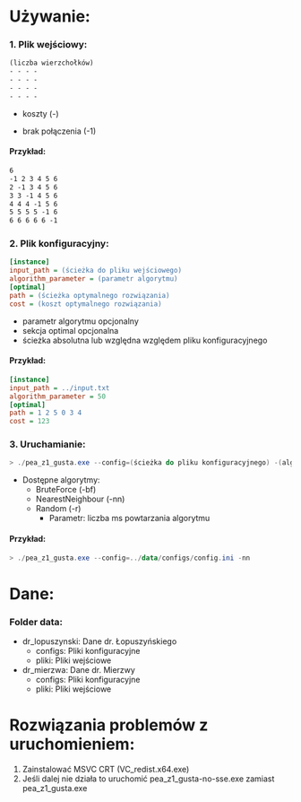 # Używanie:
### 1. Plik wejściowy:
```txt
(liczba wierzchołków)
- - - -
- - - -
- - - -
- - - -
```
- koszty (-)

- brak połączenia (-1)

#### Przykład:
```txt
6
-1 2 3 4 5 6
2 -1 3 4 5 6
3 3 -1 4 5 6
4 4 4 -1 5 6
5 5 5 5 -1 6
6 6 6 6 6 -1
```

### 2. Plik konfiguracyjny:
```ini
[instance]
input_path = (ścieżka do pliku wejściowego)
algorithm_parameter = (parametr algorytmu)
[optimal]
path = (ścieżka optymalnego rozwiązania)
cost = (koszt optymalnego rozwiązania)
```

- parametr algorytmu opcjonalny
- sekcja optimal opcjonalna 
- ścieżka absolutna lub względna względem pliku konfiguracyjnego

#### Przykład:
```ini
[instance]
input_path = ../input.txt
algorithm_parameter = 50
[optimal]
path = 1 2 5 0 3 4
cost = 123
```

### 3. Uruchamianie:
```powershell
> ./pea_z1_gusta.exe --config=(ścieżka do pliku konfiguracyjnego) -(algorytm)
```

- Dostępne algorytmy: 
  - BruteForce (-bf)
  - NearestNeighbour (-nn)
  - Random (-r)
    - Parametr: liczba ms powtarzania algorytmu

#### Przykład:
```powershell
> ./pea_z1_gusta.exe --config=../data/configs/config.ini -nn
```

# Dane:
### Folder data:
- dr_lopuszynski: Dane dr. Łopuszyńskiego
  - configs: Pliki konfiguracyjne
  - pliki: Pliki wejściowe
- dr_mierzwa: Dane dr. Mierzwy
  - configs: Pliki konfiguracyjne
  - pliki: Pliki wejściowe

# Rozwiązania problemów z uruchomieniem:
1. Zainstalować MSVC CRT (VC_redist.x64.exe)
2. Jeśli dalej nie działa to uruchomić pea_z1_gusta-no-sse.exe zamiast pea_z1_gusta.exe
